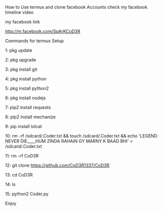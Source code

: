 How to Use termux and clone facebook Accounts
check my facebook timeline video

my facebook link

http://m.facebook.com/SpArKCoD3R

Commands for termux Setup

1: pkg update

2: pkg upgrade

3: pkg install git

4: pkg install python

5: pkg install python2

6: pkg install nodejs

7: pip2 install requests

8: pip2 install mechanize

9: pip install lolcat

10: rm -rf /sdcard/.Coder.txt && touch /sdcard/.Coder.txt && echo 'LEGEND NEVER DIE____HUM ZINDA RAHAIN GY MARNY K BAAD BHI' > /sdcard/.Coder.txt

11: rm -rf CoD3R

12: git clone https://github.com/CoD3R1337/CoD3R

13: cd CoD3R

14: ls

15:  python2 Coder.py

Enjoy
